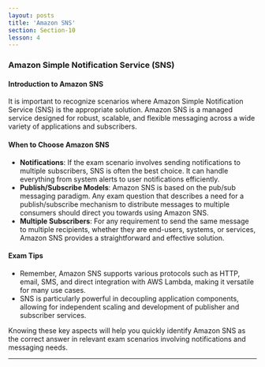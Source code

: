 ```yaml
---
layout: posts
title: 'Amazon SNS'
section: Section-10
lesson: 4
---
```


### Amazon Simple Notification Service (SNS)

#### Introduction to Amazon SNS

It is important to recognize scenarios where Amazon Simple Notification Service (SNS) is the appropriate solution. Amazon SNS is a managed service designed for robust, scalable, and flexible messaging across a wide variety of applications and subscribers.

<!-- pagebreak -->

#### When to Choose Amazon SNS

- **Notifications**: If the exam scenario involves sending notifications to multiple subscribers, SNS is often the best choice. It can handle everything from system alerts to user notifications efficiently.
- **Publish/Subscribe Models**: Amazon SNS is based on the pub/sub messaging paradigm. Any exam question that describes a need for a publish/subscribe mechanism to distribute messages to multiple consumers should direct you towards using Amazon SNS.
- **Multiple Subscribers**: For any requirement to send the same message to multiple recipients, whether they are end-users, systems, or services, Amazon SNS provides a straightforward and effective solution.

<!-- pagebreak -->

#### Exam Tips

- Remember, Amazon SNS supports various protocols such as HTTP, email, SMS, and direct integration with AWS Lambda, making it versatile for many use cases.
- SNS is particularly powerful in decoupling application components, allowing for independent scaling and development of publisher and subscriber services.

Knowing these key aspects will help you quickly identify Amazon SNS as the correct answer in relevant exam scenarios involving notifications and messaging needs.

---
